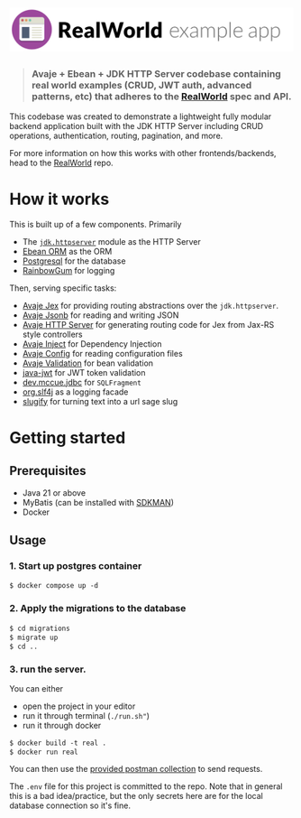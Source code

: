 # ![RealWorld Example App](logo.png)

> ### Avaje + Ebean + JDK HTTP Server codebase containing real world examples (CRUD, JWT auth, advanced patterns, etc) that adheres to the [RealWorld](https://github.com/gothinkster/realworld) spec and API.

This codebase was created to demonstrate a lightweight fully modular backend application built with the JDK HTTP Server including CRUD operations, authentication, routing, pagination, and more.

For more information on how this works with other frontends/backends, head to the [RealWorld](https://github.com/gothinkster/realworld) repo.

# How it works

This is built up of a few components. Primarily

* The [`jdk.httpserver`](https://docs.oracle.com/en/java/javase/21/docs/api/jdk.httpserver/module-summary.html) module as the HTTP Server
* [Ebean ORM](https://ebean.io) as the ORM
* [Postgresql](https://postgresql.org) for the database
* [RainbowGum](https://github.com/jstachio/rainbowgum) for logging

Then, serving specific tasks:

* [Avaje Jex](https://avaje.io/jex) for providing routing abstractions over the `jdk.httpserver`.
* [Avaje Jsonb](https://avaje.io/jsonb) for reading and writing JSON
* [Avaje HTTP Server](https://avaje.io/http-server) for generating routing code for Jex from Jax-RS style controllers
* [Avaje Inject](https://avaje.io/inject) for Dependency Injection
* [Avaje Config](https://avaje.io/config) for reading configuration files
* [Avaje Validation](https://avaje.io/validator) for bean validation
* [java-jwt](https://github.com/auth0/java-jwt) for JWT token validation
* [dev.mccue.jdbc](https://github.com/bowbahdoe/jdbc) for `SQLFragment`
* [org.slf4j](https://github.com/qos-ch/slf4j) as a logging facade
* [slugify](https://github.com/slugify/slugify) for turning text into a url sage slug


# Getting started

## Prerequisites

* Java 21 or above
* MyBatis (can be installed with [SDKMAN](https://sdkman.io/sdks#mybatis))
* Docker

## Usage

### 1. Start up postgres container

```
$ docker compose up -d
```

### 2. Apply the migrations to the database

```
$ cd migrations
$ migrate up
$ cd ..
```
### 3. run the server.

You can either 

* open the project in your editor
* run it through terminal (`./run.sh"`)
* run it through docker

```
$ docker build -t real .
$ docker run real
```

You can then use the [provided postman collection](https://github.com/avaje/avaje-httpserver-realworld/blob/main/Conduit.postman_collection.json) to send requests.

The `.env` file for this project is committed to the repo. Note that in general this is a bad idea/practice, but the
only secrets here are for the local database connection so it's fine.


